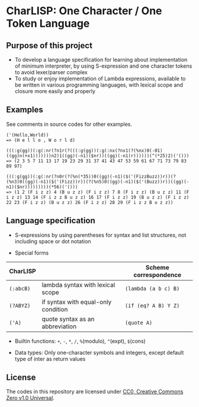 # CharLISP: One Character / One Token Language

## Purpose of this project

* To develop a language specification for learning about implementation of minimum interpreter, by using S-expression and one character tokens to avoid lexer/parser complex
* To study or enjoy implementation of Lambda expressions, available to be written in various programming languages, with lexical scope and closure more easily and properly

## Examples

See comments in source codes for other examples.

```
('(Hello,World))
=> (H e l l o , W o r l d)

(((:g(gg))(:g(:nr(?n1r(?(((:g(gg))(:g(:nx(?nx1(?(%nx)0(-01)((gg)n(+x1)))))))n2)1((gg)(-n1)($nr))((gg)(-n1)r))))))(^(*25)2)('()))
=> (2 3 5 7 11 13 17 19 23 29 31 37 41 43 47 53 59 61 67 71 73 79 83 89 97)

(((:g(gg))(:g(:nr(?n0r(?(%n(*35))0((gg)(-n1)($('(FizzBuzz))r))(?(%n3)0((gg)(-n1)($('(Fizz))r))(?(%n5)0((gg)(-n1)($('(Buzz))r))((gg)(-n1)($nr)))))))))(*56)('()))
=> (1 2 (F i z z) 4 (B u z z) (F i z z) 7 8 (F i z z) (B u z z) 11 (F i z z) 13 14 (F i z z B u z z) 16 17 (F i z z) 19 (B u z z) (F i z z) 22 23 (F i z z) (B u z z) 26 (F i z z) 28 29 (F i z z B u z z))
```
## Language specification

* S-expressions by using parentheses for syntax and list structures, not including space or dot notation

* Special forms

|CharLISP||Scheme correspondence|
|---|---|---|
|`(:abcB)`|lambda syntax with lexical scope|`(lambda (a b c) B)`|
|`(?ABYZ)`|if syntax with equal-only condition|`(if (eq? A B) Y Z)`|
|`('A)`|quote syntax as an abbreviation|`(quote A)`|

* Builtin functions: `+`, `-`, `*`, `/`, `%`(modulo), `^`(expt), `$`(cons)

* Data types: Only one-character symbols and integers, except default type of inter as return values

## License

The codes in this repository are licensed under [CC0, Creative Commons Zero v1.0 Universal](https://creativecommons.org/publicdomain/zero/1.0/).

